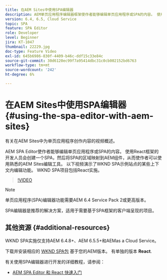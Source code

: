 ```yaml
---
title: 在AEM Sites中使用SPA编辑器
description: AEM单页应用程序编辑器框架使作者能够编辑单页应用程序或SPA的内容。 使用React框架的开发人员可创建SPA，然后将SPA的区域映射到AEM组件，从而让作者使用熟悉的AEM Sites编辑工具。
version: 6.4, 6.5, Cloud Service
topic: SPA
feature: SPA Editor
role: Developer
level: Beginner
jira: KT-1047
thumbnail: 22229.jpg
doc-type: Feature Video
exl-id: 645b6986-830f-4409-b46c-ddf15c33e84c
source-git-commit: 30d6120ec99f7a95414dbc31c0cb002152bd6763
workflow-type: tm+mt
source-wordcount: '242'
ht-degree: 6%

---
```


# 在AEM Sites中使用SPA编辑器 {#using-the-spa-editor-with-aem-sites}

有关在AEM Sites中为单页应用程序创作内容的视频概述。

AEM SPA Editor使作者能够编辑单页应用程序或SPA的内容。 使用React框架的开发人员会创建一个SPA，然后将SPA的区域映射到AEM组件，从而使作者可以使用熟悉的AEM Sites编辑工具。 以下视频演示了WKND SPA示例站点的某些上下文内编辑功能。 WKND SPA项目包括React实施。

>[!VIDEO](https://video.tv.adobe.com/v/22229?quality=12&learn=on)

>[!NOTE]
>
> 单页应用程序(SPA)编辑器功能需要AEM 6.4 Service Pack 2或更高版本。
>
> SPA编辑器是推荐的解决方案，适用于需要基于SPA框架的客户端呈现的项目。

## 其他资源 {#additional-resources}

WKND SPA实施仅支持AEM 6.4.8+、AEM 6.5.5+和AEMas a Cloud Service。

下载并安装相应的 [WKND SPA包](https://github.com/adobe/aem-guides-wknd-spa/releases) 基于您的AEM版本。 有单独的版本 **React**.

有关使用SPA编辑器进行开发的详细教程，请参阅：

* [AEM SPA Editor 和 React 快速入门](https://experienceleague.adobe.com/docs/experience-manager-learn/getting-started-with-aem-headless/spa-editor/react/overview.html)
